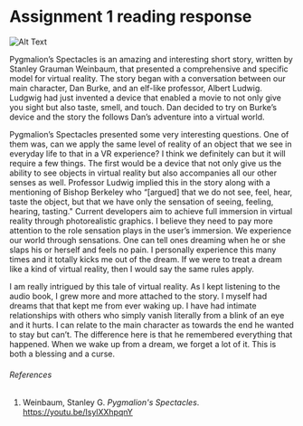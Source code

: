 # Assignment 1 reading response #

![Alt Text](https://media.giphy.com/media/suhzmI6Iqiije/giphy.gif)

Pygmalion’s Spectacles is an amazing and interesting short story, written by Stanley Grauman Weinbaum, that presented a comprehensive and specific model for virtual reality. The story began with a conversation between our main character, Dan Burke, and an elf-like professor, Albert Ludwig. Ludgwig had just invented a device that enabled a movie to not only give you sight but also taste, smell, and touch. Dan decided to try on Burke’s device and the story the follows Dan’s adventure into a virtual world. 

Pygmalion’s Spectacles presented some very interesting questions. One of them was, can we apply the same level of reality of an object that we see in everyday life to that in a VR experience?  I think we definitely can but it will require a few things. The first would be a device that not only give us the ability to see objects in virtual reality but also accompanies all our other senses as well. Professor Ludwig implied this in the story along with a mentioning of Bishop Berkeley who “[argued] that we do not see, feel, hear, taste the object, but that we have only the sensation of seeing, feeling, hearing, tasting." Current developers aim to achieve full immersion in virtual reality through photorealistic graphics. I believe they need to pay more attention to the role sensation plays in the user’s immersion. We experience our world through sensations. One can tell ones dreaming when he or she slaps his or herself and feels no pain. I personally experience this many times and it totally kicks me out of the dream. If we were to treat a dream like a kind of virtual reality, then I would say the same rules apply. 
 
I am really intrigued by this tale of virtual reality. As I kept listening to the audio book, I grew more and more attached to the story. I myself had dreams that that kept me from ever waking up. I have had intimate relationships with others who simply vanish literally from a blink of an eye and it hurts. I can relate to the main character as towards the end he wanted to stay but can’t. The difference here is that he remembered everything that happened. When we wake up from a dream, we forget a lot of it. This is both a blessing and a curse. 

###### References
1. Weinbaum, Stanley G. _Pygmalion's Spectacles_. https://youtu.be/IsylXXhpqnY
